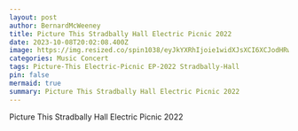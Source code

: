```yaml
---
layout: post
author: BernardMcWeeney
title: Picture This Stradbally Hall Electric Picnic 2022
date: 2023-10-08T20:02:08.400Z
image: https://img.resized.co/spin1038/eyJkYXRhIjoie1widXJsXCI6XCJodHRwczpcXFwvXFxcL21lZGlhLnJhZGlvY21zLm5ldFxcXC91cGxvYWRzXFxcLzIwMjFcXFwvMDhcXFwvMjYxMzAyMDJcXFwvYWN0aW9udmFuY2UtZVhWZDdnRFBPOUEtdW5zcGxhc2guanBnXCIsXCJ3aWR0aFwiOjEyMDAsXCJoZWlnaHRcIjo5MDAsXCJkZWZhdWx0XCI6XCJodHRwczpcXFwvXFxcL3d3dy5zcGluMTAzOC5jb21cXFwvaW1hZ2VzXFxcL25vLWltYWdlLnBuZ1wiLFwib3B0aW9uc1wiOltdfSIsImhhc2giOiJmYzNkNjgzNzIwMmUxMjVlYTZiZGNiYzIyMGM0Y2YxMTQ0ZGU3ZmYxIn0=/actionvance-exvd7gdpo9a-unsplash.jpg
categories: Music Concert
tags: Picture-This Electric-Picnic EP-2022 Stradbally-Hall
pin: false
mermaid: true
summary: Picture This Stradbally Hall Electric Picnic 2022
---
```

Picture This Stradbally Hall Electric Picnic 2022